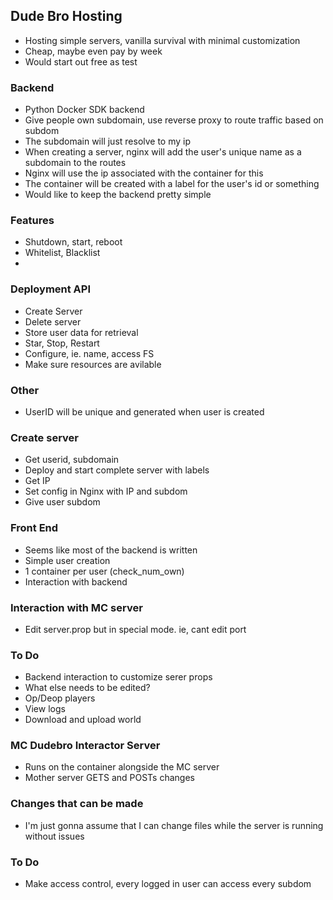## Dude Bro Hosting
- Hosting simple servers, vanilla survival with minimal customization
- Cheap, maybe even pay by week
- Would start out free as test

### Backend
- Python Docker SDK backend
- Give people own subdomain, use reverse proxy to route traffic based on subdom
- The subdomain will just resolve to my ip
- When creating a server, nginx will add the user's unique name as a subdomain to the routes
- Nginx will use the ip associated with the container for this
- The container will be created with a label for the user's id or something
- Would like to keep the backend pretty simple

### Features
- Shutdown, start, reboot
- Whitelist, Blacklist
- 

### Deployment API
- Create Server
- Delete server
- Store user data for retrieval
- Star, Stop, Restart
- Configure, ie. name, access FS
- Make sure resources are avilable

### Other
- UserID will be unique and generated when user is created 

### Create server
- Get userid, subdomain
- Deploy and start complete server with labels
- Get IP
- Set config in Nginx with IP and subdom
- Give user subdom

### Front End
- Seems like most of the backend is written
- Simple user creation
- 1 container per user (check_num_own)
- Interaction with backend

### Interaction with MC server
- Edit server.prop but in special mode. ie, cant edit port

### To Do
- Backend interaction to customize serer props
- What else needs to be edited? 
- Op/Deop players
- View logs
- Download and upload world

### MC Dudebro Interactor Server
- Runs on the container alongside the MC server
- Mother server GETS and POSTs changes 

### Changes that can be made
- I'm just gonna assume that I can change files while the server is running without issues

### To Do
- Make access control, every logged in user can access every subdom